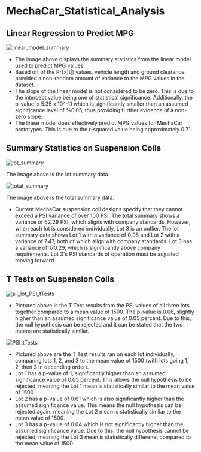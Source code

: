 # MechaCar_Statistical_Analysis

## Linear Regression to Predict MPG

![linear_model_summary](https://user-images.githubusercontent.com/111502918/206768252-67721c86-5478-42d2-a2ba-1a0506ae798a.PNG)

* The image above displays the summary statistics from the linear model used to predict MPG values. 
* Based off of the Pr(>|t|) values, vehicle length and ground clearance provided a non-random amount of variance to the MPG values in the dataset.
* The slope of the linear model is not considered to be zero. This is due to the intercept value being one of statistical significance. Additionally, the p-value is 5.35 x 10^-11 which is significantly smaller than an assumed significance level of %0.05, thus providing further evidence of a non-zero slope.
* The linear model does effectively predict MPG values for MechaCar prototypes. This is due to the r-squared value being approximately 0.71. 


## Summary Statistics on Suspension Coils

![lot_summary](https://user-images.githubusercontent.com/111502918/206856882-39313ae4-3420-418f-863c-8616748f2757.PNG)

The image above is the lot summary data.


![total_summary](https://user-images.githubusercontent.com/111502918/206856890-723becd6-163e-4152-9a07-29ceba216067.PNG)

The image above is the total summary data. 


* Current MechaCar suspension coil designs specify that they cannot exceed a PSI variance of over 100 PSI. The total summary shows a variance of 62.29 PSI, which aligns with company standards. However, when each lot is considered individually, Lot 3 is an outlier. The lot summary data shows Lot 1 with a variance of 0.98 and Lot 2 with a variance of 7.47, both of which align with company standards. Lot 3 has a variance of 170.29, which is significantly above company requirements. Lot 3's PSI standards of operation must be adjusted moving forward. 


## T Tests on Suspension Coils

![all_lot_PSI_tTests](https://user-images.githubusercontent.com/111502918/206857923-b56b75cb-6ad5-4ff8-bcd4-5aa49edef6cb.PNG)


* Pictured above is the T Test results from the PSI values of all three lots together compared to a mean value of 1500. The p-value is 0.06, slightly higher than an assumed significance value of 0.05 percent. Due to this, the null hypothesis can be rejected and it can be stated that the two means are statistically similar.


![PSI_tTests](https://user-images.githubusercontent.com/111502918/206858105-c0e61975-d1d2-4d62-9d50-81916c025c42.PNG)


* Pictured above are the T Test results ran on each lot individually, comparing lots 1, 2, and 3 to the mean value of 1500 (with lots going 1, 2, then 3 in decending order). 
* Lot 1 has a p-value of 1, significantly higher than an assumed significance value of 0.05 percent. This allows the null hypothesis to be rejected, meaning the Lot 1 mean is statistically similar to the mean value of 1500.
* Lot 2 has a p-value of 0.61 which is also significantly higher than the assumed significance value. This means the null hypothesis can be rejected again, meaning the Lot 2 mean is statistically similar to the mean value of 1500.
* Lot 3 has a p-value of 0.04 which is not significantly higher than the assumed significance value. Due to this, the null hypothesis cannot be rejected, meaning the Lot 3 mean is statistically differenet compared to the mean value of 1500.
